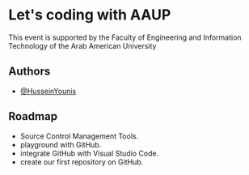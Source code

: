 
# Let's coding with AAUP

This event is supported by the Faculty of Engineering and Information Technology of the Arab American University

## Authors

- [@HusseinYounis](https://github.com/HusseinYounis)



## Roadmap

- Source Control Management Tools.
- playground with GitHub.
- integrate GitHub with Visual Studio Code.
- create our first repository on GitHub.






